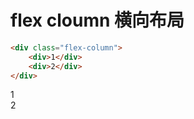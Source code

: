 # flex cloumn 横向布局

```html
<div class="flex-column">
	<div>1</div>
	<div>2</div>
</div>
```
<div class="flex-column">
	<div class="div">1</div>
	<div class="div">2</div>
</div>